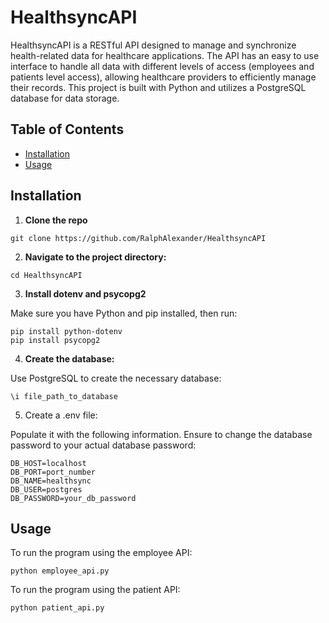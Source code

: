 # HealthsyncAPI
HealthsyncAPI is a RESTful API designed to manage and synchronize health-related data for healthcare applications. The API has an easy to use interface to handle all data with different levels of access (employees and patients level access), allowing healthcare providers to efficiently manage their records. This project is built with Python and utilizes a PostgreSQL database for data storage.

## Table of Contents
- [Installation](#installation)
- [Usage](#usage)

## Installation
1. **Clone the repo**
```
git clone https://github.com/RalphAlexander/HealthsyncAPI
```
2. **Navigate to the project directory:**
```
cd HealthsyncAPI
```
3. **Install dotenv and psycopg2**
   
Make sure you have Python and pip installed, then run:
```
pip install python-dotenv
pip install psycopg2
```
4. **Create the database:**

Use PostgreSQL to create the necessary database:
```
\i file_path_to_database
```

5. Create a .env file:

Populate it with the following information. Ensure to change the database password to your actual database password:
```
DB_HOST=localhost
DB_PORT=port_number
DB_NAME=healthsync
DB_USER=postgres
DB_PASSWORD=your_db_password
```
## Usage
To run the program using the employee API:
```
python employee_api.py
```
To run the program using the patient API:
```
python patient_api.py
```

